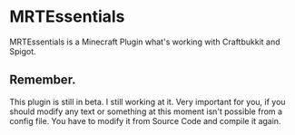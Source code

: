 # MRTEssentials
MRTEssentials is a Minecraft Plugin what's working with Craftbukkit and Spigot. 
## Remember.
This plugin is still in beta. I still working at it.
Very important for you, if you should modify any text or something at this moment isn't possible from a config file. You have to modify it from Source Code and compile it again.